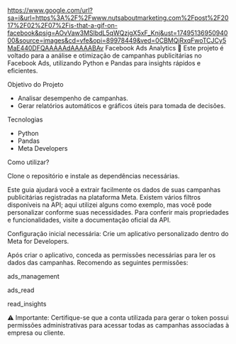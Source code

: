 https://www.google.com/url?sa=i&url=https%3A%2F%2Fwww.nutsaboutmarketing.com%2Fpost%2F2017%2F02%2F07%2Fis-that-a-gif-on-facebook&psig=AOvVaw3MSlbdL5qWQzjgX5xF_Knj&ust=1749513695094000&source=images&cd=vfe&opi=89978449&ved=0CBMQjRxqFwoTCJCy5MaE440DFQAAAAAdAAAAABAv
Facebook Ads Analytics 🎃
Este projeto é voltado para a análise e otimização de campanhas publicitárias no Facebook Ads, utilizando Python e Pandas para insights rápidos e eficientes.

Objetivo do Projeto
- Analisar desempenho de campanhas.
- Gerar relatórios automáticos e gráficos úteis para tomada de decisões.

Tecnologias
- Python
- Pandas
- Meta Developers

Como utilizar?

Clone o repositório e instale as dependências necessárias.

Este guia ajudará você a extrair facilmente os dados de suas campanhas publicitárias registradas na plataforma Meta. Existem vários filtros disponíveis na API; aqui utilizei alguns como exemplo, mas você pode personalizar conforme suas necessidades. Para conferir mais propriedades e funcionalidades, visite a documentação oficial da API.

Configuração inicial necessária:
Crie um aplicativo personalizado dentro do Meta for Developers.

Após criar o aplicativo, conceda as permissões necessárias para ler os dados das campanhas. Recomendo as seguintes permissões:

ads_management

ads_read

read_insights

⚠️ Importante: Certifique-se que a conta utilizada para gerar o token possui permissões administrativas para acessar todas as campanhas associadas à empresa ou cliente.
